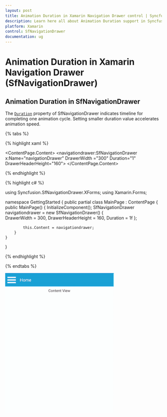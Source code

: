 ```yaml
---
layout: post
title: Animation Duration in Xamarin Navigation Drawer control | Syncfusion
description: Learn here all about Animation Duration support in Syncfusion Xamarin Navigation Drawer (SfNavigationDrawer) control and more.
platform: Xamarin
control: SfNavigationDrawer
documentation: ug
---
```

# Animation Duration in Xamarin Navigation Drawer (SfNavigationDrawer)

## Animation Duration in SfNavigationDrawer

The [`Duration`](https://help.syncfusion.com/cr/xamarin/Syncfusion.SfNavigationDrawer.XForms.SfNavigationDrawer.html#Syncfusion_SfNavigationDrawer_XForms_SfNavigationDrawer_Duration) property of SfNavigationDrawer indicates timeline for completing one animation cycle. Setting smaller duration value accelerates animation speed.

{% tabs %}

{% highlight xaml %}

<?xml version="1.0" encoding="utf-8" ?>
<ContentPage xmlns="http://xamarin.com/schemas/2014/forms"
             xmlns:x="http://schemas.microsoft.com/winfx/2009/xaml"
             xmlns:local="clr-namespace:GettingStarted"
             xmlns:navigationdrawer="clr-namespace:Syncfusion.SfNavigationDrawer.XForms;assembly=Syncfusion.SfNavigationDrawer.XForms"
             x:Class="GettingStarted.MainPage">
    <ContentPage.Content>
        <navigationdrawer:SfNavigationDrawer x:Name="navigationDrawer" 
                                         DrawerWidth ="300"
                                         Duration="1"
                                         DrawerHeaderHeight="160">
    </ContentPage.Content>
</ContentPage>

{% endhighlight %}

{% highlight c# %}

using Syncfusion.SfNavigationDrawer.XForms;
using Xamarin.Forms;

namespace GettingStarted
{
    public partial class MainPage : ContentPage
    {
        public MainPage()
        {
            InitializeComponent();
            SfNavigationDrawer navigationdrawer = new SfNavigationDrawer()
            {               
                DrawerWidth = 300,
                DrawerHeaderHeight = 160,
                Duration = 1f
            };

            this.Content = navigationdrawer;
        }
    }
}
    
{% endhighlight %}

{% endtabs %}

![Maximum Duration](Images/NavigatioDrawer_Duration_gif.gif)


